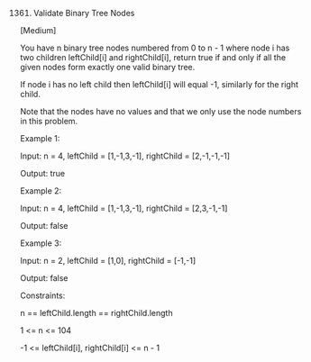 1361. Validate Binary Tree Nodes

[Medium]

You have n binary tree nodes numbered from 0 to n - 1 where node i has two children leftChild[i] and rightChild[i], return true if and only if all the given nodes form exactly one valid binary tree.

If node i has no left child then leftChild[i] will equal -1, similarly for the right child.

Note that the nodes have no values and that we only use the node numbers in this problem.

Example 1:

Input: n = 4, leftChild = [1,-1,3,-1], rightChild = [2,-1,-1,-1]

Output: true

Example 2:

Input: n = 4, leftChild = [1,-1,3,-1], rightChild = [2,3,-1,-1]

Output: false

Example 3:

Input: n = 2, leftChild = [1,0], rightChild = [-1,-1]

Output: false

Constraints:

n == leftChild.length == rightChild.length

1 <= n <= 104

-1 <= leftChild[i], rightChild[i] <= n - 1